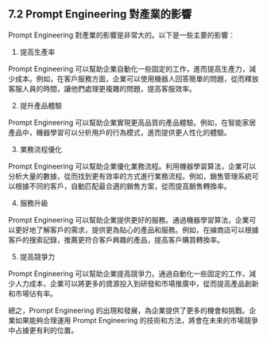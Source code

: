 ## 7.2 Prompt Engineering 對產業的影響

Prompt Engineering 對產業的影響是非常大的。以下是一些主要的影響：

1. 提高生產率

Prompt Engineering 可以幫助企業自動化一些固定的工作，進而提高生產力，減少成本。例如，在客戶服務方面，企業可以使用機器人回答簡單的問題，從而釋放客服人員的時間，讓他們處理更複雜的問題，提高客服效率。

2. 提升產品體驗

Prompt Engineering 可以幫助企業實現更高品質的產品體驗。例如，在智能家居產品中，機器學習可以分析用戶的行為模式，進而提供更人性化的體驗。

3. 業務流程優化

Prompt Engineering 可以幫助企業優化業務流程。利用機器學習算法，企業可以分析大量的數據，從而找到更有效率的方式進行業務流程。例如，銷售管理系統可以根據不同的客戶，自動匹配最合適的銷售方案，從而提高銷售轉換率。

4. 服務升級

Prompt Engineering 可以幫助企業提供更好的服務。通過機器學習算法，企業可以更好地了解客戶的需求，提供更為貼心的產品和服務。例如，在線商店可以根據客戶的搜索記錄，推薦更符合客戶興趣的產品，提高客戶購買轉換率。

5. 提高競爭力

Prompt Engineering 可以幫助企業提高競爭力。通過自動化一些固定的工作，減少人力成本，企業可以將更多的資源投入到研發和市場推廣中，從而提高產品創新和市場佔有率。

總之，Prompt Engineering 的出現和發展，為企業提供了更多的機會和挑戰。企業如果能夠合理運用 Prompt Engineering 的技術和方法，將會在未來的市場競爭中占據更有利的位置。